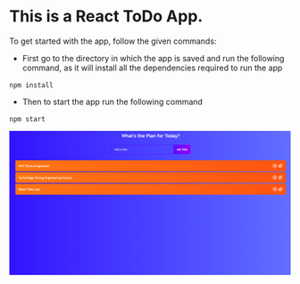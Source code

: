 # This is a React ToDo App.

To get started with the app, follow the given commands:
- First go to the directory in which the app is saved and run the following command, as it will install all the dependencies required to run the app
```
npm install
```

- Then to start the app run the following command
```
npm start
```

![App UI](2022-08-30.png)
